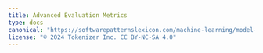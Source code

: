 ```yaml
---
title: Advanced Evaluation Metrics
type: docs
canonical: "https://softwarepatternslexicon.com/machine-learning/model-validation-and-evaluation-patterns/advanced-evaluation-metrics"
license: "© 2024 Tokenizer Inc. CC BY-NC-SA 4.0"
---
```

